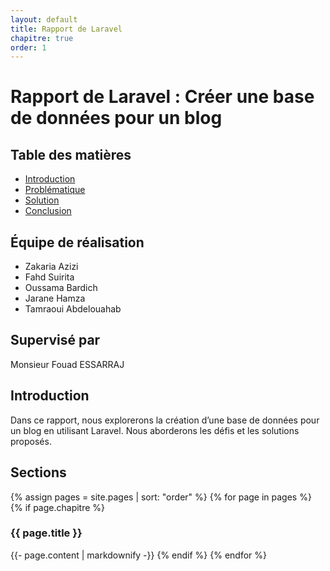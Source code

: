 ```yaml
---
layout: default
title: Rapport de Laravel
chapitre: true
order: 1
---
```


# Rapport de Laravel : Créer une base de données pour un blog

## Table des matières
- [Introduction](introduction.md)
- [Problématique](problematique.md)
- [Solution](solution.md)
- [Conclusion](conclusion.md)

## Équipe de réalisation
- Zakaria Azizi
- Fahd Suirita
- Oussama Bardich
- Jarane Hamza
- Tamraoui Abdelouahab

## Supervisé par
Monsieur Fouad ESSARRAJ

## Introduction
Dans ce rapport, nous explorerons la création d’une base de données pour un blog en utilisant Laravel. Nous aborderons les défis et les solutions proposés.

## Sections
{% assign pages = site.pages | sort: "order" %}
{% for page in pages %}
  {% if page.chapitre %}
    <h3>{{ page.title }}</h3>
    {{- page.content | markdownify -}}
  {% endif %}
{% endfor %}
